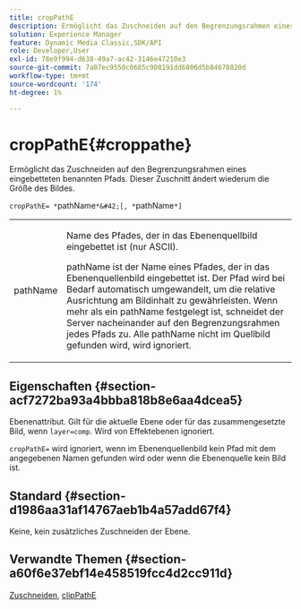 ```yaml
---
title: cropPathE
description: Ermöglicht das Zuschneiden auf den Begrenzungsrahmen eines eingebetteten benannten Pfads. Dieser Zuschnitt ändert wiederum die Größe des Bildes.
solution: Experience Manager
feature: Dynamic Media Classic,SDK/API
role: Developer,User
exl-id: 78e9f994-d638-49a7-ac42-3146e47210e3
source-git-commit: 7a07ec9550c0685c908191dd6806d5b84678820d
workflow-type: tm+mt
source-wordcount: '174'
ht-degree: 1%

---
```


# cropPathE{#croppathe}

Ermöglicht das Zuschneiden auf den Begrenzungsrahmen eines eingebetteten benannten Pfads. Dieser Zuschnitt ändert wiederum die Größe des Bildes.

`cropPathE= *`pathName`*&#42;[, *`pathName`*]`

<table id="table_598304852E844456AB3AC9FF1F178B71"> 
 <tbody> 
  <tr> 
   <td colname="col1"> <p><span class="codeph"><span class="varname"> pathName</span></span> </p> </td> 
   <td colname="col2"> <p>Name des Pfades, der in das Ebenenquellbild eingebettet ist (nur ASCII). </p> <p> <span class="codeph"><span class="varname"> pathName</span></span> ist der Name eines Pfades, der in das Ebenenquellenbild eingebettet ist. Der Pfad wird bei Bedarf automatisch umgewandelt, um die relative Ausrichtung am Bildinhalt zu gewährleisten. Wenn mehr als ein <span class="codeph"><span class="varname"> pathName</span></span> festgelegt ist, schneidet der Server nacheinander auf den Begrenzungsrahmen jedes Pfads zu. Alle <span class="codeph"><span class="varname"> pathName</span></span> nicht im Quellbild gefunden wird, wird ignoriert. </p> </td> 
  </tr> 
 </tbody> 
</table>

## Eigenschaften {#section-acf7272ba93a4bbba818b8e6aa4dcea5}

Ebenenattribut. Gilt für die aktuelle Ebene oder für das zusammengesetzte Bild, wenn `layer=comp`. Wird von Effektebenen ignoriert.

`cropPathE=` wird ignoriert, wenn im Ebenenquellenbild kein Pfad mit dem angegebenen Namen gefunden wird oder wenn die Ebenenquelle kein Bild ist.

## Standard {#section-d1986aa31af14767aeb1b4a57add67f4}

Keine, kein zusätzliches Zuschneiden der Ebene.

## Verwandte Themen {#section-a60f6e37ebf14e458519fcc4d2cc911d}

[Zuschneiden](../../../../../is-api/http-ref/image-serving-api-ref/c-http-protocol-reference/c-command-reference/r-crop.md#reference-6fd0f6399966446ab4425ce050572eab), [clipPathE](../../../../../is-api/http-ref/image-serving-api-ref/c-http-protocol-reference/c-command-reference/r-clippath.md#reference-8139b1b52dc54749b51b109521ddf83d)
